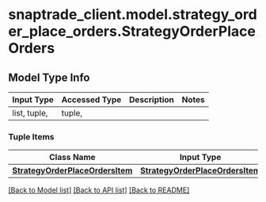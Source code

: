 # snaptrade_client.model.strategy_order_place_orders.StrategyOrderPlaceOrders

## Model Type Info
Input Type | Accessed Type | Description | Notes
------------ | ------------- | ------------- | -------------
list, tuple,  | tuple,  |  | 

### Tuple Items
Class Name | Input Type | Accessed Type | Description | Notes
------------- | ------------- | ------------- | ------------- | -------------
[**StrategyOrderPlaceOrdersItem**](StrategyOrderPlaceOrdersItem.md) | [**StrategyOrderPlaceOrdersItem**](StrategyOrderPlaceOrdersItem.md) | [**StrategyOrderPlaceOrdersItem**](StrategyOrderPlaceOrdersItem.md) |  | 

[[Back to Model list]](../../README.md#documentation-for-models) [[Back to API list]](../../README.md#documentation-for-api-endpoints) [[Back to README]](../../README.md)

